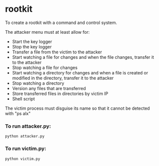 # rootkit

To create a rootkit with a command and control system.

The attacker menu must at least allow for:
- Start the key logger
- Stop the key logger
- Transfer a file from the victim to the attacker
- Start watching a file for changes and when the file changes, transfer it to the attacker
- Stop watching a file for changes
- Start watching a directory for changes and when a file is created or modified in the directory, transfer it to the attacker
- Stop watching a directory
- Version any files that are transferred
- Store transferred files in directories by victim IP
- Shell script

The victim process must disguise its name so that it cannot be detected with "ps alx"

### To run attacker.py:

```python attacker.py```

### To run victim.py:

```python victim.py```
